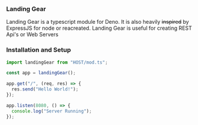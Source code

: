 ### Landing Gear

Landing Gear is a typescript module for Deno. It is also heavily ~~inspired~~ by ExpressJS for node or reacreated.
Landing Gear is useful for creating REST Api's or Web Servers

### Installation and Setup

```ts
import landingGear from "HOST/mod.ts";

const app = landingGear();

app.get("/", (req, res) => {
  res.send("Hello World!");
});

app.listen(8080, () => {
  console.log("Server Running");
});
```